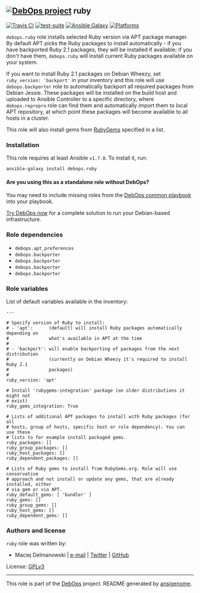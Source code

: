 
## [![DebOps project](http://debops.org/images/debops-small.png)](http://debops.org) ruby



[![Travis CI](http://img.shields.io/travis/debops/ansible-ruby.svg?style=flat)](http://travis-ci.org/debops/ansible-ruby) [![test-suite](http://img.shields.io/badge/test--suite-ansible--ruby-blue.svg?style=flat)](https://github.com/debops/test-suite/tree/master/ansible-ruby/)  [![Ansible Galaxy](http://img.shields.io/badge/galaxy-debops.ruby-660198.svg?style=flat)](https://galaxy.ansible.com/list#/roles/1595) [![Platforms](http://img.shields.io/badge/platforms-debian%20|%20ubuntu-lightgrey.svg?style=flat)](#)






`debops.ruby` role installs selected Ruby version via APT package manager.
By default APT picks the Ruby packages to install automatically - if you
have backported Ruby 2.1 packages, they will be installed if available; if
you don't have them, `debops.ruby` will install current Ruby packages
available on your system.

If you want to install Ruby 2.1 packages on Debian Wheezy, set
`ruby_version: 'backport'` in your inventory and this role will use
`debops.backporter` role to automatically backport all required packages
from Debian Jessie. These packages will be installed on the build host and
uploaded to Ansible Controller to a specific directory, where
`debops.reprepro` role can find them and automatically import them to local
APT repository, at which point these packages will become available to all
hosts in a cluster.

This role will also install gems from [RubyGems](http://rubygems.org/)
specified in a list.





### Installation

This role requires at least Ansible `v1.7.0`. To install it, run:

    ansible-galaxy install debops.ruby

#### Are you using this as a standalone role without DebOps?

You may need to include missing roles from the [DebOps common
playbook](https://github.com/debops/debops-playbooks/blob/master/playbooks/common.yml)
into your playbook.

[Try DebOps now](https://github.com/debops/debops) for a complete solution to run your Debian-based infrastructure.





### Role dependencies

- `debops.apt_preferences`
- `debops.backporter`
- `debops.backporter`
- `debops.backporter`
- `debops.backporter`





### Role variables

List of default variables available in the inventory:

    ---
    
    # Specify version of Ruby to install:
    # - 'apt':      (default) will install Ruby packages automatically depending on
    #               what's available in APT at the time
    #
    # - 'backport': will enable backporting of packages from the next distribution
    #               (currently on Debian Wheezy it's required to install Ruby 2.1
    #               packages)
    #
    ruby_version: 'apt'
    
    # Install 'rubygems-integration' package (on older distributions it might not
    # exist)
    ruby_gems_integration: True
    
    # Lists of additional APT packages to install with Ruby packages (for all
    # hosts, group of hosts, specific host or role dependency). You can use these
    # lists to for example install packaged gems.
    ruby_packages: []
    ruby_group_packages: []
    ruby_host_packages: []
    ruby_dependent_packages: []
    
    # Lists of Ruby gems to install from RubyGems.org. Role will use conservative
    # approach and not install or update any gems, that are already installed, either
    # via gem or via APT.
    ruby_default_gems: [ 'bundler' ]
    ruby_gems: []
    ruby_group_gems: []
    ruby_host_gems: []
    ruby_dependent_gems: []









### Authors and license

`ruby` role was written by:

- Maciej Delmanowski | [e-mail](mailto:drybjed@gmail.com) | [Twitter](https://twitter.com/drybjed) | [GitHub](https://github.com/drybjed)

License: [GPLv3](https://tldrlegal.com/license/gnu-general-public-license-v3-%28gpl-3%29)



***

This role is part of the [DebOps](http://debops.org/) project. README generated by [ansigenome](https://github.com/nickjj/ansigenome/).
